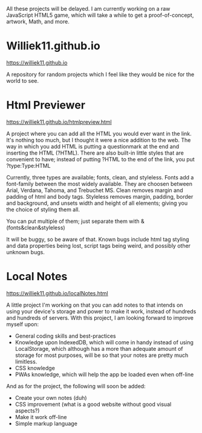 All these projects will be delayed. I am currently working on a raw JavaScript HTML5 game, which will take a while to get a proof-of-concept, artwork, Math, and more.

# Williek11.github.io
https://williek11.github.io

A repository for random projects which I feel like they would be nice for the world to see.

# Html Previewer
https://williek11.github.io/htmlpreview.html

A project where you can add all the HTML you would ever want in the link. It's nothing too much, but I thought it were a nice addition to the web.
The way in which you add HTML is putting a questionmark at the end and inserting the HTML (?HTML).
There are also built-in little styles that are convenient to have; instead of putting ?HTML to the end of the link, you put ?type:Type:HTML

Currently, three types are available; fonts, clean, and styleless.
Fonts add a font-family between the most widely available. They are choosen between Arial, Verdana, Tahoma, and Trebuchet MS.
Clean removes margin and padding of html and body tags.
Styleless removes margin, padding, border and background, and unsets width and height of all elements; giving you the choice of styling them all.

You can put multiple of them; just separate them with & (fonts&clean&styleless)

It will be buggy, so be aware of that. Known bugs include html tag styling and data properties being lost, script tags being weird, and possibly other unknown bugs.

# Local Notes
https://williek11.github.io/localNotes.html

A little project I'm working on that you can add notes to that intends on using your device's storage and power to make it work, instead of hundreds and hundreds of servers. With this project, I am looking forward to improve myself upon:
* General coding skills and best-practices
* Knowledge upon IndexedDB, which will come in handy instead of using LocalStorage, which although has a more than adequate amount of storage for most purposes, will be so that your notes are pretty much limitless.
* CSS knowledge
* PWAs knowledge, which will help the app be loaded even when off-line

And as for the project, the following will soon be added:

* Create your own notes (duh)
* CSS improvement (what is a good website without good visual aspects?)
* Make it work off-line
* Simple markup language
